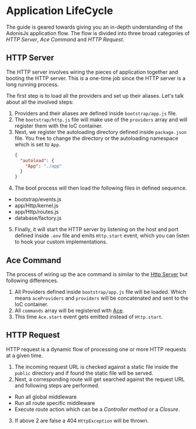# Application LifeCycle

The guide is geared towards giving you an in-depth understanding of the AdonisJs application flow. The flow is divided into three broad categories of *HTTP Server*, *Ace Command* and *HTTP Request*.

## HTTP Server

The HTTP server involves wiring the pieces of application together and booting the HTTP server. This is a one-time job since the HTTP server is a long running process.

The first step is to load all the providers and set up their aliases. Let's talk about all the involved steps:

1. Providers and their aliases are defined inside `bootstrap/app.js` file.
2. The `bootstrap/http.js` file will make use of the `providers` array and will register them with the IoC container.
3. Next, we register the autoloading directory defined inside `package.json` file. You free to change the directory or the autoloading namespace which is set to `App`.
    ```json
    {
      "autoload": {
        "App": "./app"
      }
    }
    ```
4. The boot process will then load the following files in defined sequence.
  * bootstrap/events.js
  * app/Http/kernel.js
  * app/Http/routes.js
  * database/factory.js
5. Finally, it will start the HTTP server by listening on the host and port defined inside `.env` file and emits `Http.start` event, which you can listen to hook your custom implementations.


## Ace Command
The process of wiring up the ace command is similar to the [Http Server](#http-server) but following differences.

1. All Providers defined inside `bootstrap/app.js` file will be loaded. Which means `aceProviders` and `providers` will be concatenated and sent to the IoC container.
2. All `commands` array will be registered with [Ace](/markdown/07-common-web-tools/01-interactive-shell.md).
3. This time `Ace.start` event gets emitted instead of `Http.start`.

## HTTP Request

HTTP request is a dynamic flow of processing one or more HTTP requests at a given time.

1. The incoming request URL is checked against a static file inside the `public` directory and if found the static file will be served.
2. Next, a corresponding route will get searched against the request URL and following steps are performed.
  * Run all global middleware
  * Run all route specific middleware
  * Execute route action which can be a *Controller method* or a *Closure*.
3. If above 2 are false a 404 `HttpException` will be thrown.
